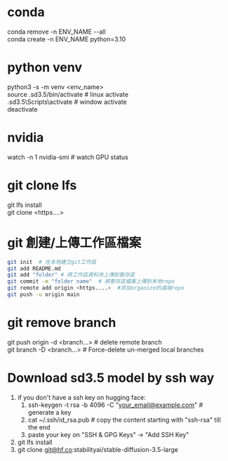 # conda
conda remove -n ENV_NAME --all  
conda create -n ENV_NAME python=3.10

# python venv
python3 -s -m venv <env_name>  
source .sd3.5/bin/activate  # linux activate  
.sd3.5\Scripts\activate  # window activate  
deactivate  

# nvidia
watch -n 1 nvidia-smi  # watch GPU status

# git clone lfs  
git lfs install  
git clone <https....>

# git 創建/上傳工作區檔案  
```bash
git init  # 在本地建立git工作區  
git add README.md  
git add "folder" # 將工作區資料夾上傳到暫存區    
git commit -m "folder name"  # 將暫存區檔案上傳到本地repo  
git remote add origin <https....>  #添加organize的遠端repo
git push -u origin main     
```
# git remove branch  
git push origin -d <branch...>  # delete remote branch  
git branch -D <branch...> # Force-delete un-merged local branches  

# Download sd3.5 model by ssh way  
1. if you don't have a ssh key on hugging face:  
   1.  ssh-keygen -t rsa -b 4096 -C "your_email@example.com" # generate a key  
   2.  cat ~/.ssh/id_rsa.pub # copy the content starting with "ssh-rsa" till the end  
   3.  paste your key on "SSH & GPG Keys" -> "Add SSH Key"  
2. git lfs install  
3. git clone git@hf.co:stabilityai/stable-diffusion-3.5-large  


